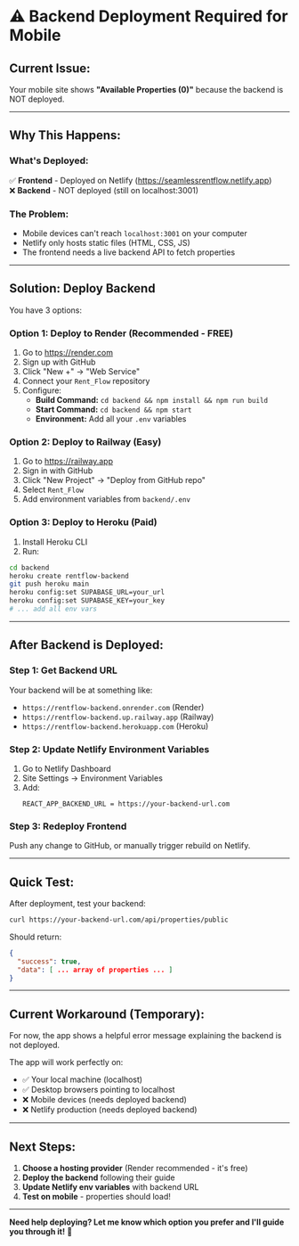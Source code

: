 # ⚠️ Backend Deployment Required for Mobile

## **Current Issue:**
Your mobile site shows **"Available Properties (0)"** because the backend is NOT deployed.

---

## **Why This Happens:**

### **What's Deployed:**
✅ **Frontend** - Deployed on Netlify (https://seamlessrentflow.netlify.app)  
❌ **Backend** - NOT deployed (still on localhost:3001)

### **The Problem:**
- Mobile devices can't reach `localhost:3001` on your computer
- Netlify only hosts static files (HTML, CSS, JS)
- The frontend needs a live backend API to fetch properties

---

## **Solution: Deploy Backend**

You have 3 options:

### **Option 1: Deploy to Render (Recommended - FREE)**
1. Go to https://render.com
2. Sign up with GitHub
3. Click "New +" → "Web Service"
4. Connect your `Rent_Flow` repository
5. Configure:
   - **Build Command:** `cd backend && npm install && npm run build`
   - **Start Command:** `cd backend && npm start`
   - **Environment:** Add all your `.env` variables

### **Option 2: Deploy to Railway (Easy)**
1. Go to https://railway.app
2. Sign in with GitHub
3. Click "New Project" → "Deploy from GitHub repo"
4. Select `Rent_Flow`
5. Add environment variables from `backend/.env`

### **Option 3: Deploy to Heroku (Paid)**
1. Install Heroku CLI
2. Run:
```bash
cd backend
heroku create rentflow-backend
git push heroku main
heroku config:set SUPABASE_URL=your_url
heroku config:set SUPABASE_KEY=your_key
# ... add all env vars
```

---

## **After Backend is Deployed:**

### **Step 1: Get Backend URL**
Your backend will be at something like:
- `https://rentflow-backend.onrender.com` (Render)
- `https://rentflow-backend.up.railway.app` (Railway)
- `https://rentflow-backend.herokuapp.com` (Heroku)

### **Step 2: Update Netlify Environment Variables**
1. Go to Netlify Dashboard
2. Site Settings → Environment Variables
3. Add:
   ```
   REACT_APP_BACKEND_URL = https://your-backend-url.com
   ```

### **Step 3: Redeploy Frontend**
Push any change to GitHub, or manually trigger rebuild on Netlify.

---

## **Quick Test:**

After deployment, test your backend:
```bash
curl https://your-backend-url.com/api/properties/public
```

Should return:
```json
{
  "success": true,
  "data": [ ... array of properties ... ]
}
```

---

## **Current Workaround (Temporary):**

For now, the app shows a helpful error message explaining the backend is not deployed.

The app will work perfectly on:
- ✅ Your local machine (localhost)
- ✅ Desktop browsers pointing to localhost
- ❌ Mobile devices (needs deployed backend)
- ❌ Netlify production (needs deployed backend)

---

## **Next Steps:**

1. **Choose a hosting provider** (Render recommended - it's free)
2. **Deploy the backend** following their guide
3. **Update Netlify env variables** with backend URL
4. **Test on mobile** - properties should load!

---

**Need help deploying? Let me know which option you prefer and I'll guide you through it!** 🚀
